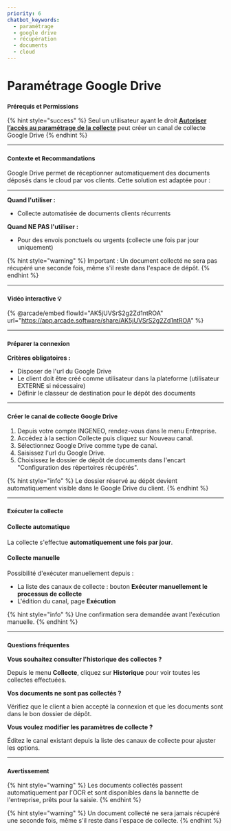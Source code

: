 ```yaml
---
priority: 6
chatbot_keywords:
  - paramétrage
  - google drive
  - récupération
  - documents
  - cloud
---
```


# Paramétrage Google Drive

### <sup>**Prérequis et Permissions**</sup>

{% hint style="success" %}
Seul un utilisateur ayant le droit [**Autoriser l’accès au paramétrage de la collecte**](../administration/detail-des-droits.md) peut créer un canal de collecte Google Drive
{% endhint %}

***

### <sup>**Contexte et Recommandations**</sup>

Google Drive permet de réceptionner automatiquement des documents déposés dans le cloud par vos clients. Cette solution est adaptée pour :

***

**Quand l'utiliser :**

* Collecte automatisée de documents clients récurrents

**Quand NE PAS l'utiliser :**

* Pour des envois ponctuels ou urgents (collecte une fois par jour uniquement)

{% hint style="warning" %}
Important : Un document collecté ne sera pas récupéré une seconde fois, même s'il reste dans l'espace de dépôt.
{% endhint %}

***

### <sup>Vidéo interactive 💡</sup>

{% @arcade/embed flowId="AK5jUVSrS2g2Zd1ntROA" url="https://app.arcade.software/share/AK5jUVSrS2g2Zd1ntROA" %}

***

### <sup>**Préparer la connexion**</sup>

**Critères obligatoires :**

* Disposer de l'url du Google Drive&#x20;
* Le client doit être créé comme utilisateur dans la plateforme (utilisateur EXTERNE si nécessaire)
* Définir le classeur de destination pour le dépôt des documents

***

### <sup>**Créer le canal de collecte Google Drive**</sup>

1. Depuis votre compte INGENEO, rendez-vous dans le menu Entreprise.
2. Accédez à la section Collecte puis cliquez sur Nouveau canal.
3. Sélectionnez Google Drive comme type de canal.
4. Saisissez l'url du Google Drive.
5. Choisissez le dossier de dépôt de documents dans l'encart "Configuration des répertoires récupérés".

{% hint style="info" %}
Le dossier réservé au dépôt devient automatiquement visible dans le Google Drive du client.
{% endhint %}

***

### <sup>**Exécuter la collecte**</sup>

#### **Collecte automatique**

La collecte s'effectue **automatiquement une fois par jour**.

#### **Collecte manuelle**

Possibilité d'exécuter manuellement depuis :

* La liste des canaux de collecte : bouton **Exécuter manuellement le processus de collecte**
* L'édition du canal, page **Exécution**

{% hint style="info" %}
Une confirmation sera demandée avant l'exécution manuelle.
{% endhint %}

***

### <sup>**Questions fréquentes**</sup>

**Vous souhaitez consulter l'historique des collectes ?**

Depuis le menu **Collecte**, cliquez sur **Historique** pour voir toutes les collectes effectuées.

**Vos documents ne sont pas collectés ?**

Vérifiez que le client a bien accepté la connexion et que les documents sont dans le bon dossier de dépôt.

**Vous voulez modifier les paramètres de collecte ?**

Éditez le canal existant depuis la liste des canaux de collecte pour ajuster les options.

***

### <sup>**Avertissement**</sup>

{% hint style="warning" %}
Les documents collectés passent automatiquement par l'OCR et sont disponibles dans la bannette de l'entreprise, prêts pour la saisie.
{% endhint %}

{% hint style="warning" %}
Un document collecté ne sera jamais récupéré une seconde fois, même s'il reste dans l'espace de collecte.
{% endhint %}
